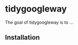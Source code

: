 
<!-- README.md is generated from README.Rmd. Please edit that file -->
tidygoogleway
=============

The goal of tidygoogleway is to ...

Installation
------------
